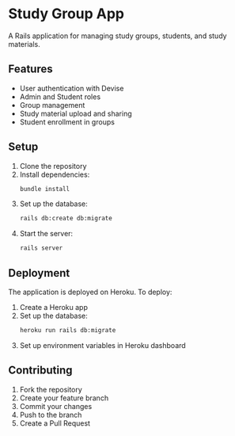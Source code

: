 # Study Group App

A Rails application for managing study groups, students, and study materials.

## Features

- User authentication with Devise
- Admin and Student roles
- Group management
- Study material upload and sharing
- Student enrollment in groups

## Setup

1. Clone the repository
2. Install dependencies:
   ```bash
   bundle install
   ```
3. Set up the database:
   ```bash
   rails db:create db:migrate
   ```
4. Start the server:
   ```bash
   rails server
   ```

## Deployment

The application is deployed on Heroku. To deploy:

1. Create a Heroku app
2. Set up the database:
   ```bash
   heroku run rails db:migrate
   ```
3. Set up environment variables in Heroku dashboard

## Contributing

1. Fork the repository
2. Create your feature branch
3. Commit your changes
4. Push to the branch
5. Create a Pull Request
